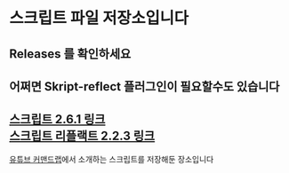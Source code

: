 # 스크립트 파일 저장소입니다   
   
Releases 를 확인하세요
---
## 어쩌면 Skript-reflect 플러그인이 필요할수도 있습니다
  
[스크립트 2.6.1 링크](https://github.com/SkriptLang/Skript/releases)   
[스크립트 리플랙트 2.2.3 링크](https://github.com/TPGamesNL/skript-reflect/releases)   
---
[유튜브 커맨드랩](https://www.youtube.com/channel/UChTAwGIHqwSKucL-wxkMVEw)에서 소개하는 스크립트를 저장해둔 장소입니다
